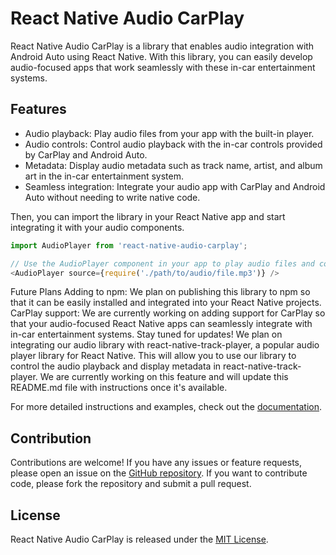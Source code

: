 # React Native Audio CarPlay

React Native Audio CarPlay is a library that enables audio integration with Android Auto using React Native. With this library, you can easily develop audio-focused apps that work seamlessly with these in-car entertainment systems.

## Features

- Audio playback: Play audio files from your app with the built-in player.
- Audio controls: Control audio playback with the in-car controls provided by CarPlay and Android Auto.
- Metadata: Display audio metadata such as track name, artist, and album art in the in-car entertainment system.
- Seamless integration: Integrate your audio app with CarPlay and Android Auto without needing to write native code.

Then, you can import the library in your React Native app and start integrating it with your audio components.

```javascript
import AudioPlayer from 'react-native-audio-carplay';

// Use the AudioPlayer component in your app to play audio files and control playback
<AudioPlayer source={require('./path/to/audio/file.mp3')} />
```

Future Plans
Adding to npm: We plan on publishing this library to npm so that it can be easily installed and integrated into your React Native projects.
CarPlay support: We are currently working on adding support for CarPlay so that your audio-focused React Native apps can seamlessly integrate with in-car entertainment systems. Stay tuned for updates!
We plan on integrating our audio library with react-native-track-player, a popular audio player library for React Native. This will allow you to use our library to control the audio playback and display metadata in react-native-track-player. We are currently working on this feature and will update this README.md file with instructions once it's available.

For more detailed instructions and examples, check out the [documentation](https://github.com/yourusername/react-native-audio-carplay/docs).

## Contribution

Contributions are welcome! If you have any issues or feature requests, please open an issue on the [GitHub repository](https://github.com/yourusername/react-native-audio-carplay/issues). If you want to contribute code, please fork the repository and submit a pull request.

## License

React Native Audio CarPlay is released under the [MIT License](https://github.com/yourusername/react-native-audio-carplay/LICENSE).
